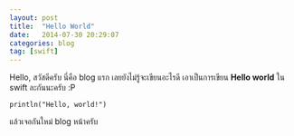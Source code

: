 ```yaml
---
layout: post
title:  "Hello World"
date:   2014-07-30 20:29:07
categories: blog
tag: [swift]
---
```


Hello, สวัสดีครับ นี่คือ blog แรก เลยยังไม่รู้จะเขียนอะไรดี เอาเป็นการเขียน **Hello world** ใน swift ละกันนะครับ :P

```
println("Hello, world!")
```

แล้วเจอกันใหม่ blog หน้าครับ
